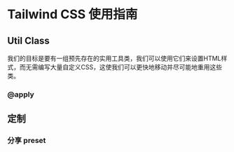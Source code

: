 # Tailwind CSS 使用指南

## Util Class 



我们的目标是要有一组预先存在的实用工具类，我们可以使用它们来设置HTML样式，而无需编写大量自定义CSS，这使我们可以更快地移动并尽可能地重用这些类。



### @apply





## 定制

### 分享 preset

